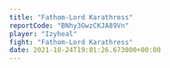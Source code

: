 ```yaml
---
title: "Fathom-Lord Karathress"
reportCode: "BNhy3GwzCKJA89Vn"
player: "Izyheal"
fight: "Fathom-Lord Karathress"
date: 2021-10-24T19:01:26.673000+00:00
---
```

